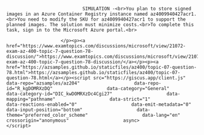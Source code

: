 <p class="card-text">
							
								SIMULATION -<br>You plan to store signed images in an Azure Container Registry instance named az4009940427acr1.<br>You need to modify the SKU for az4009940427acr1 to support the planned images. The solution must minimize costs.<br>To complete this task, sign in to the Microsoft Azure portal.<br>
							
						</p><p><a href="https://www.examtopics.com/discussions/microsoft/view/21072-exam-az-400-topic-7-question-78-discussion/">https://www.examtopics.com/discussions/microsoft/view/21072-exam-az-400-topic-7-question-78-discussion/</a></p><p><a href="https://azsamples.github.io/staticfiles/az400/topic-07-question-78.html">https://azsamples.github.io/staticfiles/az400/topic-07-question-78.html</a></p><script src="https://giscus.app/client.js"                    data-repo="azsamples/az204"                    data-repo-id="R_kgDOMRXzDQ"                    data-category="General"                    data-category-id="DIC_kwDOMRXzDc4Cgi27"                    data-mapping="pathname"                    data-strict="1"                    data-reactions-enabled="0"                    data-emit-metadata="0"                    data-input-position="bottom"                    data-theme="preferred_color_scheme"                    data-lang="en"                    crossorigin="anonymous"                    async>                    </script>